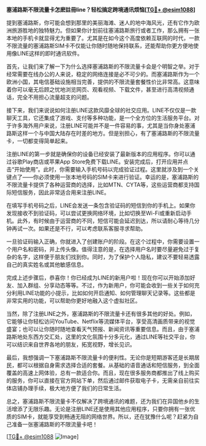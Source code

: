 **塞浦路斯不限流量卡怎麽註冊line？轻松搞定跨境通讯烦恼[[TG💪+ @esim1088](https://t.me/s/esim1088)]**

提到塞浦路斯，你可能会想到那里的美丽海滩、迷人的地中海风光，还有它作为欧洲旅游胜地的独特魅力。但如果你计划前往塞浦路斯旅行或者工作，那么拥有一张本地的手机卡就显得尤为重要了。尤其是在如今这个高度依赖互联网的时代，一款不限流量的塞浦路斯SIM卡不仅能让你随时随地保持联系，还能帮助你更方便地使用像LINE这样的即时通讯软件。

首先，让我们来了解一下为什么选择塞浦路斯的不限流量卡会是个明智之举。对于经常需要在线办公的人来说，稳定的网络连接是必不可少的。而塞浦路斯作为一个欧洲小国，其电信基础设施相当完善，提供的不限流量套餐性价比非常高。这意味着你可以毫无后顾之忧地浏览网页、观看视频、下载文件，甚至进行高清视频通话，完全不用担心流量超支的问题。

接下来，我们来说说如何注册LINE这款风靡全球的社交应用。LINE不仅仅是一款聊天工具，它还集成了游戏、支付等多种功能，是一个全方位的生活服务平台。对于许多海外用户来说，注册LINE可能并不是一件容易的事，尤其是当你身处塞浦路斯这样一个与中国大陆存在时差的地方。但是别担心，有了塞浦路斯的不限流量卡，一切都变得简单起来。

注册LINE的第一步就是确保你的设备已经安装了最新版本的应用程序。你可以通过谷歌Play商店或苹果App Store免费下载LINE。安装完成后，打开应用并点击“开始使用”。此时，你需要输入手机号码以完成验证过程。这里就涉及到一个关键点了——你必须使用一张本地号码的SIM卡来进行验证。幸运的是，塞浦路斯的不限流量卡提供了各种运营商的选择，比如MTN、CYTA等，这些运营商都支持国际短信服务，因此非常适合用来注册LINE。

在填写手机号码之后，LINE会发送一条包含验证码的短信到你的手机上。如果你发现接收不到验证码，可以尝试更换网络环境，比如切换至Wi-Fi或重新启动手机。此外，有时候由于运营商的不同，短信可能会延迟到达，所以请耐心等待几分钟再试一次。如果还是不行，可以考虑联系客服寻求帮助。

一旦验证码输入正确，你就进入了创建账户的阶段。在这个过程中，你需要设置一个用户名和密码，并上传头像。值得注意的是，在选择用户名时要尽量避免过于复杂的名字，这样便于朋友们找到你。同时，为了保护个人隐私，建议不要轻易透露自己的真实姓名或其他敏感信息。

完成上述步骤后，恭喜你！你已经成为LINE的新用户啦！现在你可以开始添加好友、加入群组、分享动态等等。不过，作为新用户，你可能会收到一些关于如何充分利用LINE功能的小提示，比如如何开启通知、如何管理聊天记录等。这些都是非常实用的功能，可以帮助你更好地融入这个虚拟社区。

当然，除了注册LINE之外，塞浦路斯的不限流量卡还有很多其他的好处。例如，它能够让你轻松访问YouTube、Netflix等流媒体平台，享受高清画质带来的视觉盛宴；也可以让你随时随地查看天气预报、新闻资讯等重要信息。而且，由于塞浦路斯地处东西方交汇处，这里的文化氛围十分多元化，通过LINE等社交平台，你可以结识来自世界各地的朋友，拓宽视野，增长见识。

最后，我想强调一下塞浦路斯不限流量卡的便利性。无论你是短期游客还是长期居民，都可以根据自身需求选择合适的套餐。从基础的语音通话和短信服务，到全面覆盖的高速上网体验，总有一款适合你。而且，现在很多服务商都推出了线上购买的服务，你可以直接在官方网站下单，然后通过邮件获取电子卡，无需亲自前往实体店铺办理手续，极大地方便了我们的日常生活。

总之，塞浦路斯不限流量卡不仅解决了跨境通讯的难题，还为我们在异国他乡的生活增添了无限乐趣。无论是注册LINE还是使用其他应用程序，只要你拥有一张优质的SIM卡，就能享受到畅通无阻的网络世界。所以，还在犹豫什么呢？赶紧为自己准备一张塞浦路斯的不限流量卡吧！

[[TG💪+ @esim1088](https://t.me/s/esim1088) ![Image](https://i.postimg.cc/4NQfJmqS/Snipaste-2025-05-13-00-14-12.png)]